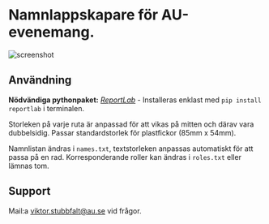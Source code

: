 # Namnlappskapare för AU-evenemang.
![screenshot](https://github.com/StoicAurora/namnlappar/assets/13822835/24b3a466-9c7f-4d0d-817c-5db371c4ce6c)

## Användning

**Nödvändiga pythonpaket:** 
[*ReportLab*](https://docs.reportlab.com/) - Installeras enklast med ```pip install reportlab``` i terminalen.

Storleken på varje ruta är anpassad för att vikas på mitten och därav vara dubbelsidig.
Passar standardstorlek för plastfickor (85mm x 54mm).

Namnlistan ändras i ```names.txt```, textstorleken anpassas automatiskt för att passa på en rad.
Korresponderande roller kan ändras i ```roles.txt``` eller lämnas tom.

## Support
Mail:a viktor.stubbfalt@au.se vid frågor.
